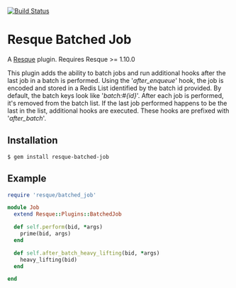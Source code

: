 [![Build Status](https://secure.travis-ci.org/drfeelngood/resque-batched-job.png)](http://travis-ci.org/drfeelngood/resque-batched-job)

# Resque Batched Job

A [Resque](http://github.com/defunkt/resque) plugin. Requires Resque >= 1.10.0

This plugin adds the ability to batch jobs and run additional hooks after the 
last job in a batch is performed.  Using the '*after_enqueue*' hook, the job
is encoded and stored in a Redis List identified by the batch id provided.  By default, 
the batch keys look like '*batch:#{id}*'.  After each job is performed, it's removed
from the batch list.  If the last job performed happens to be the last in the list, 
additional hooks are executed.  These hooks are prefixed with '*after_batch*'.

## Installation

    $ gem install resque-batched-job

## Example

```ruby
require 'resque/batched_job'

module Job
  extend Resque::Plugins::BatchedJob

  def self.perform(bid, *args)
    prime(bid, args)
  end

  def self.after_batch_heavy_lifting(bid, *args)
    heavy_lifting(bid)
  end

end
```
